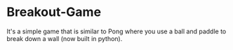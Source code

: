 # Breakout-Game
It's a simple game that is similar to Pong where you use a ball and paddle to break down a wall (now built in python).
